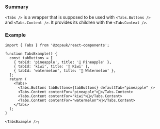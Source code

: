 ### Summary

`<Tabs />` is a wrapper that is supposed to be used with `<Tabs.Buttons />` and `<Tabs.Content />`. It provides its children with the `<TabsContext />`.

### Example

```tsx
import { Tabs } from '@zopauk/react-components';

function TabsExample() {
  const tabButtons = [
    { tabId: 'pineapple', title: '🍍 Pineapple' },
    { tabId: 'kiwi', title: '🥝 Kiwi' },
    { tabId: 'watermelon', title: '🍉 Watermelon' },
  ];
  return (
    <Tabs>
      <Tabs.Buttons tabButtons={tabButtons} defaultTab="pineapple" />
      <Tabs.Content contentFor="pineapple">🍍</Tabs.Content>
      <Tabs.Content contentFor="kiwi">🥝</Tabs.Content>
      <Tabs.Content contentFor="watermelon">🍉</Tabs.Content>
    </Tabs>
  );
}

<TabsExample />;
```
